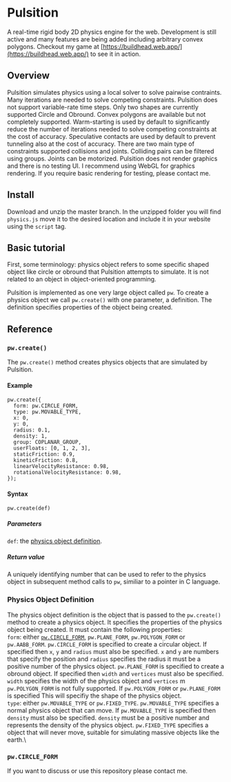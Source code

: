# Pulsition
A real-time rigid body 2D physics engine for the web. Development is still active and many features are being added including arbitrary convex polygons. Checkout my game at [https://buildhead.web.app/](https://buildhead.web.app/) to see it in action.

## Overview
Pulsition simulates physics using a local solver to solve pairwise contraints. Many iterations are needed to solve competing constraints. Pulsition does not support variable-rate time steps. Only two shapes are currently supported Circle and Obround. Convex polygons are available but not completely supported. Warm-starting is used by default to significantly reduce the number of iterations needed to solve competing constraints at the cost of accuracy. Speculative contacts are used by default to prevent tunneling also at the cost of accuracy. There are two main type of constraints supported collisions and joints. Colliding pairs can be filtered using groups. Joints can be motorized. Pulsition does not render graphics and there is no testing UI. I recommend using WebGL for graphics rendering. If you require basic rendering for testing, please contact me.

## Install
Download and unzip the master branch. In the unzipped folder you will find `physics.js` move it to the desired location and include it in your website using the `script` tag.  

## Basic tutorial
First, some terminology: physics object refers to some specific shaped object like circle or obround that Pulsition attempts to simulate. It is not related to an object in object-oriented programming.

Pulsition is implemented as one very large object called `pw`. To create a physics object we call `pw.create()` with one parameter, a definition. The definition specifies properties of the object being created.

## Reference
### `pw.create()`
The `pw.create()` method creates physics objects that are simulated by Pulsition.
#### Example
```
pw.create({
  form: pw.CIRCLE_FORM,
  type: pw.MOVABLE_TYPE,
  x: 0,
  y: 0,
  radius: 0.1,
  density: 1,
  group: COPLANAR_GROUP,
  userFloats: [0, 1, 2, 3],
  staticFriction: 0.9,
  kineticFriction: 0.8,
  linearVelocityResistance: 0.98,
  rotationalVelocityResistance: 0.98,
});
```
#### Syntax
```
pw.create(def)
```
##### Parameters
`def`: the [physics object definition](#physics-object-definition).
##### Return value
A uniquely identifying number that can be used to refer to the physics object in subsequent method calls to `pw`, similiar to a pointer in C language.

### Physics Object Definition
The physics object definition is the object that is passed to the `pw.create()` method to create a physics object. It specifies the properties of the physics object being created. It must contain the following properties:\
`form`: either [`pw.CIRCLE_FORM`](#pw.circle_form), `pw.PLANE_FORM`, `pw.POLYGON_FORM` or `pw.AABB_FORM`. `pw.CIRCLE_FORM` is specified to create a circular object. If specified then `x`, `y` and `radius` must also be specified. `x` and `y` are numbers that specify the position and `radius` specifies the radius it must be a positive number of the physics object. `pw.PLANE_FORM` is specified to create a obround object. If specified then `width` and `vertices` must also be specified. `width` specifies the width of the physics object and `vertices` m     `pw.POLYGON_FORM` is not fully supported.
If `pw.POLYGON_FORM` or `pw.PLANE_FORM` is specified This will specifiy the shape of the physics object.\
`type`: either `pw.MOVABLE_TYPE` or `pw.FIXED_TYPE`. `pw.MOVABLE_TYPE` specifies a normal physics object that can move. If `pw.MOVABLE_TYPE` is specified then `density` must also be specified. `density` must be a positive number and represents the density of the physics object. `pw.FIXED_TYPE` specifies a object that will never move, suitable for simulating massive objects like the earth.\




























### `pw.CIRCLE_FORM`








If you want to discuss or use this repository please contact me.
